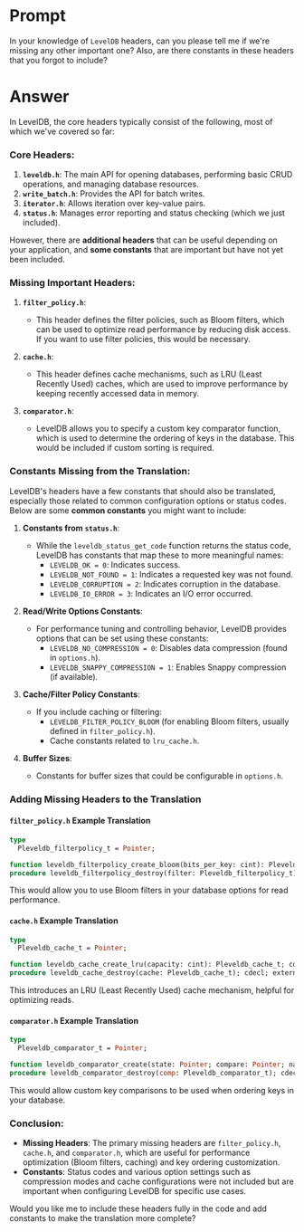 # Prompt

In your knowledge of `LevelDB` headers, can you please tell me if we're missing any other important one?
Also, are there constants in these headers that you forgot to include?

# Answer

In LevelDB, the core headers typically consist of the following, most of which we've covered so far:

### Core Headers:
1. **`leveldb.h`**: The main API for opening databases, performing basic CRUD operations, and managing database resources.
2. **`write_batch.h`**: Provides the API for batch writes.
3. **`iterator.h`**: Allows iteration over key-value pairs.
4. **`status.h`**: Manages error reporting and status checking (which we just included).

However, there are **additional headers** that can be useful depending on your application, and **some constants** that are important but have not yet been included.

### Missing Important Headers:
1. **`filter_policy.h`**:
   - This header defines the filter policies, such as Bloom filters, which can be used to optimize read performance by reducing disk access. If you want to use filter policies, this would be necessary.

2. **`cache.h`**:
   - This header defines cache mechanisms, such as LRU (Least Recently Used) caches, which are used to improve performance by keeping recently accessed data in memory.

3. **`comparator.h`**:
   - LevelDB allows you to specify a custom key comparator function, which is used to determine the ordering of keys in the database. This would be included if custom sorting is required.

### Constants Missing from the Translation:
LevelDB's headers have a few constants that should also be translated, especially those related to common configuration options or status codes. Below are some **common constants** you might want to include:

1. **Constants from `status.h`**:
   - While the `leveldb_status_get_code` function returns the status code, LevelDB has constants that map these to more meaningful names:
     - `LEVELDB_OK = 0`: Indicates success.
     - `LEVELDB_NOT_FOUND = 1`: Indicates a requested key was not found.
     - `LEVELDB_CORRUPTION = 2`: Indicates corruption in the database.
     - `LEVELDB_IO_ERROR = 3`: Indicates an I/O error occurred.

2. **Read/Write Options Constants**:
   - For performance tuning and controlling behavior, LevelDB provides options that can be set using these constants:
     - `LEVELDB_NO_COMPRESSION = 0`: Disables data compression (found in `options.h`).
     - `LEVELDB_SNAPPY_COMPRESSION = 1`: Enables Snappy compression (if available).

3. **Cache/Filter Policy Constants**:
   - If you include caching or filtering:
     - `LEVELDB_FILTER_POLICY_BLOOM` (for enabling Bloom filters, usually defined in `filter_policy.h`).
     - Cache constants related to `lru_cache.h`.

4. **Buffer Sizes**:
   - Constants for buffer sizes that could be configurable in `options.h`.

### Adding Missing Headers to the Translation

#### `filter_policy.h` Example Translation

```pascal
type
  Pleveldb_filterpolicy_t = Pointer;

function leveldb_filterpolicy_create_bloom(bits_per_key: cint): Pleveldb_filterpolicy_t; cdecl; external 'libleveldb.so';
procedure leveldb_filterpolicy_destroy(filter: Pleveldb_filterpolicy_t); cdecl; external 'libleveldb.so';
```

This would allow you to use Bloom filters in your database options for read performance.

#### `cache.h` Example Translation

```pascal
type
  Pleveldb_cache_t = Pointer;

function leveldb_cache_create_lru(capacity: cint): Pleveldb_cache_t; cdecl; external 'libleveldb.so';
procedure leveldb_cache_destroy(cache: Pleveldb_cache_t); cdecl; external 'libleveldb.so';
```

This introduces an LRU (Least Recently Used) cache mechanism, helpful for optimizing reads.

#### `comparator.h` Example Translation

```pascal
type
  Pleveldb_comparator_t = Pointer;

function leveldb_comparator_create(state: Pointer; compare: Pointer; name: Pointer): Pleveldb_comparator_t; cdecl; external 'libleveldb.so';
procedure leveldb_comparator_destroy(comp: Pleveldb_comparator_t); cdecl; external 'libleveldb.so';
```

This would allow custom key comparisons to be used when ordering keys in your database.

### Conclusion:
- **Missing Headers**: The primary missing headers are `filter_policy.h`, `cache.h`, and `comparator.h`, which are useful for performance optimization (Bloom filters, caching) and key ordering customization.
- **Constants**: Status codes and various option settings such as compression modes and cache configurations were not included but are important when configuring LevelDB for specific use cases.

Would you like me to include these headers fully in the code and add constants to make the translation more complete?
